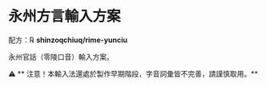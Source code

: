 # 永州方言輸入方案

配方：℞ **shinzoqchiuq/rime-yunciu**

永州官話（零陵口音）輸入方案。

⚠️ ** 注意！本輸入法還處於製作早期階段，字音詞彙皆不完善，請謹慎取用。**
